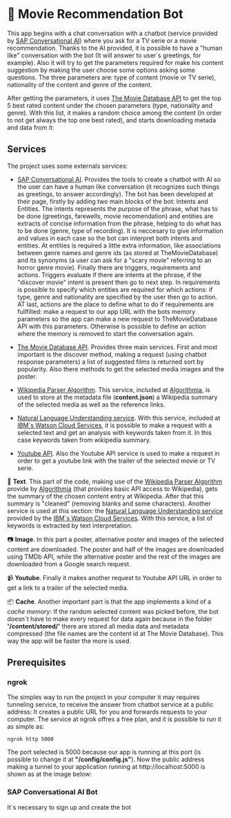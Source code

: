 # :robot: Movie Recommendation Bot
This app begins with a chat conversation with a chatbot (service provided by [SAP Conversational AI](https://cai.tools.sap/)) where you ask for a TV serie or a movie recommendation. Thanks to the AI provided, it is possible to have a "human like" conversation with the bot (It will answer to user´s greetings, for example). Also it will try to get the parameters required for make his content suggestion by making the user choose some options asking some questions. The three parameters are: type of content (movie or TV serie), nationality of the content and genre of the content. 

After getting the parameters, it uses [The Movie Database API](https://www.themoviedb.org/documentation/api) to get the top 5 best rated content under the chosen parameters (type, nationality and genre). With this list, it makes a random choice among the content (in order to not get always the top one best rated), and starts downloading metada and data from it:


## Services
The project uses some externals services:

- [SAP Conversational AI](https://cai.tools.sap/). Provides the tools to create a chatbot with AI so the user can have a human like conversation (it recognizes such things as greetings, to answer accordingly). The bot has been developed at their page, firstly by adding two main blocks of the bot: Intents and Entities. The intents represents the purpose of the phrase, what has to be done (greetings, farewells, movie recomendation) and entities are extracts of concise information from the phrase, helping to do what has to be done (genre, type of recording). It is neccesary to give information and values in each case so the bot can interpret both intents and entities. At entities is required a little extra information, like associations between genre names and genre ids (as stored at TheMovieDatabase) and its synonyms (a user can ask for a "scary movie" referring to an horror genre movie). Finally there are triggers, requirements and actions. Triggers evaluate if there are intents at the phrase, if the "discover movie" intent is present then go to next step. In requirements is possible to specify which entities are required for which actions: if type, genre and nationality are specified by the user then go to action. AT last, actions are the place to define what to do if requirements are fullfilled: make a request to our app URL with the bots memory parameters so the app can make a new request to TheMovieDatabase API with this parameters. Otherwise is possible to define an action where the memory is removed to start the conversation again.

- [The Movie Database API](https://www.themoviedb.org/documentation/api). Provides three main services. First and most important is the discover method, making a request (using chatbot response parameters) a list of suggested films is returned sort by popularity. Also there methods to get the selected media images and the poster.

- [Wikipedia Parser Algorithm](https://algorithmia.com/algorithms/web/WikipediaParser). This service, included at [Algorithmia](https://algorithmia.com/), is used to store at the metadata file (**content.json**) a Wikipedia summary of the selected media as well as the reference links.

- [Natural Language Understanding service](https://www.ibm.com/watson/services/natural-language-understanding/). With this service, included at [IBM´s Watson Cloud Services](https://www.ibm.com/watson), it is possible to make a request with a selected text and get an analysis with keywords taken from it. In this case keywords taken from wikipedia summary.

- [Youtube API](https://developers.google.com/youtube/v3/docs/search/list). Also the Youtube API service is used to make a request in order to get a youtube link with the trailer of the selected movie or TV serie.

:page_facing_up: **Text**. This part of the code, making use of the [Wikipedia Parser Algorithm](https://algorithmia.com/algorithms/web/WikipediaParser) provide by [Algorithmia](https://algorithmia.com/) (that provides basic API access to Wikipedia), gets the summary of the chosen content entry at Wikipedia. After that this summary is "cleaned" (removing blanks and some characters). Another service is used at this section: the [Natural Language Understanding service](https://www.ibm.com/watson/services/natural-language-understanding/) provided by the [IBM´s Watson Cloud Services](https://www.ibm.com/watson). With this service, a list of keywords is extracted by text interpretation.

:camera: **Image**. In this part a poster, alternative poster and images of the selected content are downloaded. The poster and half of the images are downloaded using TMDb API, while the alternative poster and the rest of the images are downloaded from a Google search request.

:video_camera: **Youtube**. Finally it makes another request to Youtube API URL in order to get a link to a trailer of the selected media.

:package: **Cache**. Another important part is that the app implements a kind of a *cache memory*: If the random selected content was picked before, the bot doesn´t have to make every request for data again because in the folder **'/content/stored/'** there are stored all media data and metadata compressed (the file names are the content id at The Movie Database). This way the app will be faster the more is used.

## Prerequisites
### ngrok
The simples way to run the project in your computer it may requires tunneling service, to receive the answer from chatbot service at a public address:  It creates a public URL for you and forwards requests to your computer. The service at ngrok offres a free plan, and it is possible to run it as simple as:
```
ngrok http 5000
```
The port selected is 5000 because our app is running at this port (is possible to change it at **"/config/config.js"**). Now the public address making a tunnel to your application running at http://localhost:5000 is shown as at the image below:

### SAP Conversational AI Bot
It´s necessary to sign up and create the bot  
